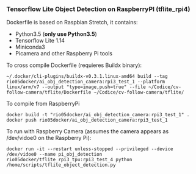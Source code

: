 ### Tensorflow Lite Object Detection on RaspberryPI (tflite_rpi4)

Dockerfile is based on Raspbian Stretch, it contains:

* Python3.5 (**only use Python3.5**)
* Tensorflow Lite 1.14
* Miniconda3
* Picamera and other Raspberry Pi tools

To cross compile Dockerfile (requieres Buildx binary): 

```console
~/.docker/cli-plugins/buildx-v0.3.1.linux-amd64 build --tag rio05docker/ai_obj_detection_camera:rpi3_test_1 --platform linux/arm/v7 --output "type=image,push=true" --file ~/Codice/cv-follow-camera/tflite/Dockerfile ~/Codice/cv-follow-camera/tflite/
```

To compile from RaspberryPi

```console
docker build -t "rio05docker/ai_obj_detection_camera:rpi3_test_1" .
docker push rio05docker/ai_obj_detection_camera:rpi3_test_1
```

To run with Raspberry Camera (assumes the camera appears as /dev/vidoe0 on the Raspberry Pi):

```console
docker run -it --restart unless-stopped --privileged --device /dev/vidoe0 --name pi_obj_detection rio05docker/tflite_rpi3_tpu:rpi3_test_4 python /home/scripts/tflite_object_detection.py
```

